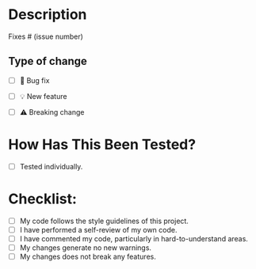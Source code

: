 # Description

<!-- Please include a summary of the change and which issue is fixed or feature request is implemented. Please also include relevant motivation and context. List any dependencies that are required for this change. -->

Fixes # (issue number)

## Type of change

<!-- Please delete options that are not relevant. -->

- [ ] 🐞 Bug fix
<!-- Non-breaking change which fixes an issue -->

- [ ] 💡 New feature
<!-- Non-breaking change which adds functionality -->

- [ ] ⚠️ Breaking change
<!-- 
  - Changes a method signature.
  - Changes the behavior of a method.
  - Changes settings, configuration. -->
  
# How Has This Been Tested?

<!-- Unless this is a documentation change, please describe the tests that you ran to verify your changes. Provide instructions so we can reproduce. Please also list any relevant details for your test configuration -->

- [ ] Tested individually.
<!-- Performed tests individually on a development deployment. -->

# Checklist:

- [ ] My code follows the style guidelines of this project.
- [ ] I have performed a self-review of my own code.
- [ ] I have commented my code, particularly in hard-to-understand areas.
- [ ] My changes generate no new warnings.
- [ ] My changes does not break any features.
<!-- This not the same as a **Breaking Change**. You have tested that all other features are no effected by this change. -->